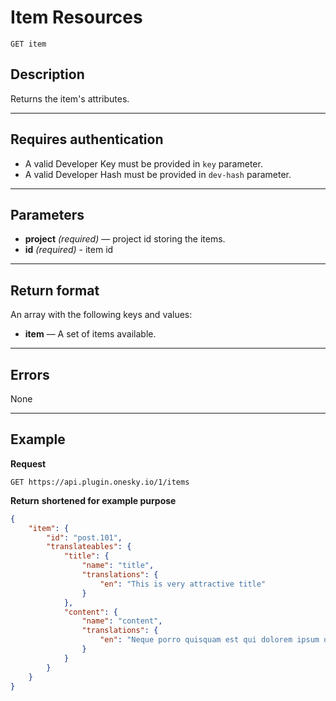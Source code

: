 # Item Resources

    GET item

## Description
Returns the item's attributes.

***

## Requires authentication
* A valid Developer Key must be provided in `key` parameter.
* A valid Developer Hash must be provided in `dev-hash` parameter.

***

## Parameters
- **project** _(required)_ — project id storing the items.
- **id** _(required)_ - item id

***

## Return format
An array with the following keys and values:

- **item** — A set of items available.

***

## Errors
None

***

## Example
**Request**

    GET https://api.plugin.onesky.io/1/items

**Return** __shortened for example purpose__
``` json
{
    "item": {
        "id": "post.101",
        "translateables": {
            "title": {
                "name": "title",
                "translations": {
                    "en": "This is very attractive title"
                }
            },
            "content": {
                "name": "content",
                "translations": {
                    "en": "Neque porro quisquam est qui dolorem ipsum quia dolor sit amet, consectetur, adipisci velit..."
                }
            }
        }
    }
}
```
